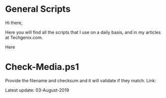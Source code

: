 # General Scripts
Hi there,

Here you will find all the scripts that I use on a daily basis, and in my articles at Techgenix.com.

Here 
  # Check-Media.ps1  
  Provide the filename and checksum and it will validate if they match.
  Link: 

Latest update: 03-August-2019
